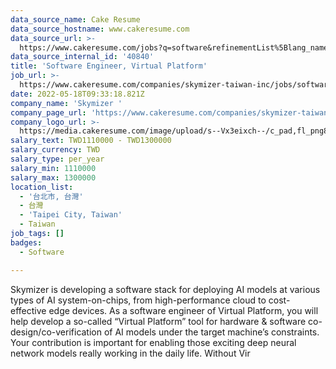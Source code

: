 ```yaml
---
data_source_name: Cake Resume
data_source_hostname: www.cakeresume.com
data_source_url: >-
  https://www.cakeresume.com/jobs?q=software&refinementList%5Blang_name%5D%5B0%5D=English&refinementList%5Bsalary_type%5D=per_year&range%5Bsalary_range%5D%5Bmin%5D=1000000&page=2
data_source_internal_id: '40840'
title: 'Software Engineer, Virtual Platform'
job_url: >-
  https://www.cakeresume.com/companies/skymizer-taiwan-inc/jobs/software-engineer-virtual-platform
date: 2022-05-18T09:33:18.821Z
company_name: 'Skymizer '
company_page_url: 'https://www.cakeresume.com/companies/skymizer-taiwan-inc'
company_logo_url: >-
  https://media.cakeresume.com/image/upload/s--Vx3eixch--/c_pad,fl_png8,h_200,w_200/v1638618533/q6kozrgtey2jcnokwbd6.png
salary_text: TWD1110000 - TWD1300000
salary_currency: TWD
salary_type: per_year
salary_min: 1110000
salary_max: 1300000
location_list:
  - '台北市, 台灣'
  - 台灣
  - 'Taipei City, Taiwan'
  - Taiwan
job_tags: []
badges:
  - Software

---
```


Skymizer is developing a software stack for deploying AI models at various types of AI system-on-chips, from high-performance cloud to cost-effective edge devices. As a software engineer of Virtual Platform, you will help develop a so-called “Virtual Platform” tool for hardware & software co-design/co-verification of AI models under the target machine’s constraints. Your contribution is important for enabling those exciting deep neural network models really working in the daily life. Without Vir